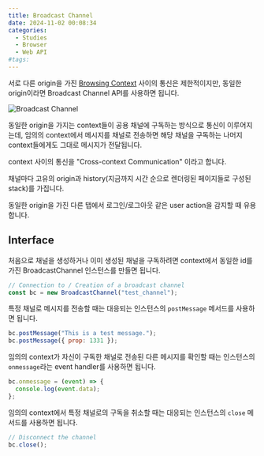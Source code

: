 ```yaml
---
title: Broadcast Channel
date: 2024-11-02 00:08:34
categories:
  - Studies
  - Browser
  - Web API
#tags:
---
```

서로 다른 origin을 가진 [Browsing Context](https://developer.mozilla.org/en-US/docs/Glossary/Browsing_context) 사이의 통신은 제한적이지만, 동일한 origin이라면 Broadcast Channel API를 사용하면 됩니다.

![Broadcast Channel](/images/bc.png)

동일한 origin을 가지는 context들이 공용 채널에 구독하는 방식으로 통신이 이루어지는데, 임의의 context에서 메시지를 채널로 전송하면 해당 채널을 구독하는 나머지 context들에게도 그대로 메시지가 전달됩니다.

context 사이의 통신을 "Cross-context Communication" 이라고 합니다.

채널마다 고유의 origin과 history(지금까지 시간 순으로 렌더링된 페이지들로 구성된 stack)를 가집니다.

동일한 origin을 가진 다른 탭에서 로그인/로그아웃 같은 user action을 감지할 때 유용합니다.

## Interface

처음으로 채널을 생성하거나 이미 생성된 채널을 구독하려면 context에서 동일한 id를 가진 BroadcastChannel 인스턴스를 만들면 됩니다.

```js
// Connection to / Creation of a broadcast channel
const bc = new BroadcastChannel("test_channel");
```

특정 채널로 메시지를 전송할 때는 대응되는 인스턴스의 `postMessage` 메서드를 사용하면 됩니다.

```js
bc.postMessage("This is a test message.");
bc.postMessage({ prop: 1331 });
```

임의의 context가 자신이 구독한 채널로 전송된 다른 메시지를 확인할 때는 인스턴스의 `onmessage`라는 event handler를 사용하면 됩니다.

```js
bc.onmessage = (event) => {
  console.log(event.data);
};
```

임의의 context에서 특정 채널로의 구독을 취소할 때는 대응되는 인스턴스의 `close` 메서드를 사용하면 됩니다.

```js
// Disconnect the channel
bc.close();
```
